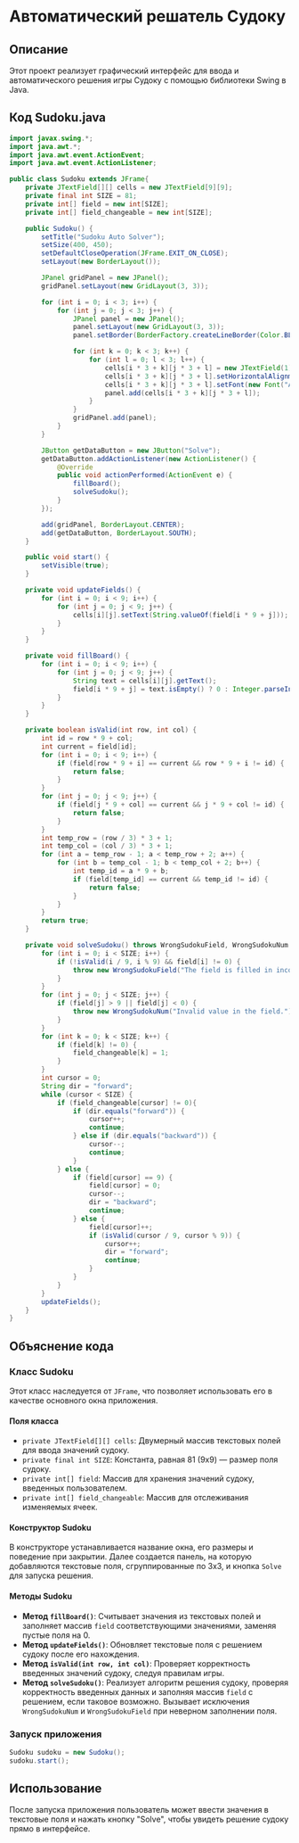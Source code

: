 # Автоматический решатель Судоку

## Описание
Этот проект реализует графический интерфейс для ввода и автоматического решения игры Судоку с помощью библиотеки Swing в Java. 

## Код Sudoku.java

```java
import javax.swing.*;
import java.awt.*;
import java.awt.event.ActionEvent;
import java.awt.event.ActionListener;

public class Sudoku extends JFrame{
    private JTextField[][] cells = new JTextField[9][9];
    private final int SIZE = 81;
    private int[] field = new int[SIZE];
    private int[] field_changeable = new int[SIZE];

    public Sudoku() {
        setTitle("Sudoku Auto Solver");
        setSize(400, 450);
        setDefaultCloseOperation(JFrame.EXIT_ON_CLOSE);
        setLayout(new BorderLayout());

        JPanel gridPanel = new JPanel();
        gridPanel.setLayout(new GridLayout(3, 3));

        for (int i = 0; i < 3; i++) {
            for (int j = 0; j < 3; j++) {
                JPanel panel = new JPanel();
                panel.setLayout(new GridLayout(3, 3));
                panel.setBorder(BorderFactory.createLineBorder(Color.BLACK, 2));

                for (int k = 0; k < 3; k++) {
                    for (int l = 0; l < 3; l++) {
                        cells[i * 3 + k][j * 3 + l] = new JTextField(1);
                        cells[i * 3 + k][j * 3 + l].setHorizontalAlignment(JTextField.CENTER);
                        cells[i * 3 + k][j * 3 + l].setFont(new Font("Arial", Font.BOLD, 18));
                        panel.add(cells[i * 3 + k][j * 3 + l]);
                    }
                }
                gridPanel.add(panel);
            }
        }

        JButton getDataButton = new JButton("Solve");
        getDataButton.addActionListener(new ActionListener() {
            @Override
            public void actionPerformed(ActionEvent e) {
                fillBoard();
                solveSudoku();
            }
        });

        add(gridPanel, BorderLayout.CENTER);
        add(getDataButton, BorderLayout.SOUTH);
    }

    public void start() {
        setVisible(true);
    }

    private void updateFields() {
        for (int i = 0; i < 9; i++) {
            for (int j = 0; j < 9; j++) {
                cells[i][j].setText(String.valueOf(field[i * 9 + j]));
            }
        }
    }

    private void fillBoard() {
        for (int i = 0; i < 9; i++) {
            for (int j = 0; j < 9; j++) {
                String text = cells[i][j].getText();
                field[i * 9 + j] = text.isEmpty() ? 0 : Integer.parseInt(text);
            }
        }
    }

    private boolean isValid(int row, int col) {
        int id = row * 9 + col;
        int current = field[id];
        for (int i = 0; i < 9; i++) {
            if (field[row * 9 + i] == current && row * 9 + i != id) {
                return false;
            }
        }
        for (int j = 0; j < 9; j++) {
            if (field[j * 9 + col] == current && j * 9 + col != id) {
                return false;
            }
        }
        int temp_row = (row / 3) * 3 + 1;
        int temp_col = (col / 3) * 3 + 1;
        for (int a = temp_row - 1; a < temp_row + 2; a++) {
            for (int b = temp_col - 1; b < temp_col + 2; b++) {
                int temp_id = a * 9 + b;
                if (field[temp_id] == current && temp_id != id) {
                    return false;
                }
            }
        }
        return true;
    }

    private void solveSudoku() throws WrongSudokuField, WrongSudokuNum {
        for (int i = 0; i < SIZE; i++) {
            if (!isValid(i / 9, i % 9) && field[i] != 0) {
                throw new WrongSudokuField("The field is filled in incorrectly.");
            }
        }
        for (int j = 0; j < SIZE; j++) {
            if (field[j] > 9 || field[j] < 0) {
                throw new WrongSudokuNum("Invalid value in the field.");
            }
        }
        for (int k = 0; k < SIZE; k++) {
            if (field[k] != 0) {
                field_changeable[k] = 1;
            }
        }
        int cursor = 0;
        String dir = "forward";
        while (cursor < SIZE) {
            if (field_changeable[cursor] != 0){
                if (dir.equals("forward")) {
                    cursor++;
                    continue;
                } else if (dir.equals("backward")) {
                    cursor--;
                    continue;
                }
            } else {
                if (field[cursor] == 9) {
                    field[cursor] = 0;
                    cursor--;
                    dir = "backward";
                    continue;
                } else {
                    field[cursor]++;
                    if (isValid(cursor / 9, cursor % 9)) {
                        cursor++;
                        dir = "forward";
                        continue;
                    }
                }
            }
        }
        updateFields();
    }
}
```

## Объяснение кода

### Класс Sudoku
Этот класс наследуется от `JFrame`, что позволяет использовать его в качестве основного окна приложения.

#### Поля класса
- `private JTextField[][] cells`: Двумерный массив текстовых полей для ввода значений cудоку.
- `private final int SIZE`: Константа, равная 81 (9x9) — размер поля cудоку.
- `private int[] field`: Массив для хранения значений cудоку, введенных пользователем.
- `private int[] field_changeable`: Массив для отслеживания изменяемых ячеек.

#### Конструктор Sudoku
В конструкторе устанавливается название окна, его размеры и поведение при закрытии. Далее создается панель, на которую добавляются текстовые поля, сгруппированные по 3x3, и кнопка `Solve` для запуска решения.

#### Методы Sudoku
- **Метод `fillBoard()`**: Считывает значения из текстовых полей и заполняет массив `field` соответствующими значениями, заменяя пустые поля на 0.
- **Метод `updateFields()`**: Обновляет текстовые поля с решением судоку после его нахождения.
- **Метод `isValid(int row, int col)`**: Проверяет корректность введенных значений судоку, следуя правилам игры.
- **Метод `solveSudoku()`**: Реализует алгоритм решения судоку, проверяя корректность введенных данных и заполняя массив `field` с решением, если таковое возможно. Вызывает исключения `WrongSudokuNum` и `WrongSudokuField` при неверном заполнении поля.

### Запуск приложения

```java
Sudoku sudoku = new Sudoku();
sudoku.start();
```

## Использование
После запуска приложения пользователь может ввести значения в текстовые поля и нажать кнопку "Solve", чтобы увидеть решение судоку прямо в интерфейсе.
